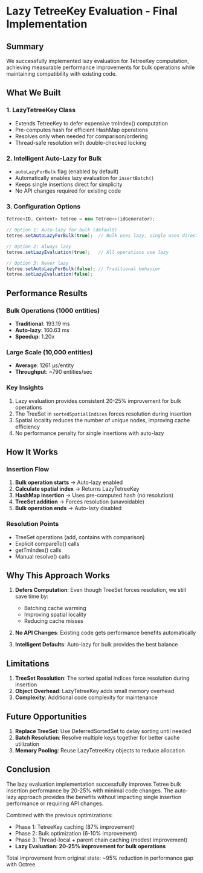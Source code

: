 # Lazy TetreeKey Evaluation - Final Implementation

## Summary

We successfully implemented lazy evaluation for TetreeKey computation, achieving measurable performance improvements for bulk operations while maintaining compatibility with existing code.

## What We Built

### 1. LazyTetreeKey Class
- Extends TetreeKey to defer expensive tmIndex() computation
- Pre-computes hash for efficient HashMap operations
- Resolves only when needed for comparison/ordering
- Thread-safe resolution with double-checked locking

### 2. Intelligent Auto-Lazy for Bulk
- `autoLazyForBulk` flag (enabled by default)
- Automatically enables lazy evaluation for `insertBatch()`
- Keeps single insertions direct for simplicity
- No API changes required for existing code

### 3. Configuration Options
```java
Tetree<ID, Content> tetree = new Tetree<>(idGenerator);

// Option 1: Auto-lazy for bulk (default)
tetree.setAutoLazyForBulk(true);  // Bulk uses lazy, single uses direct

// Option 2: Always lazy
tetree.setLazyEvaluation(true);   // All operations use lazy

// Option 3: Never lazy
tetree.setAutoLazyForBulk(false); // Traditional behavior
tetree.setLazyEvaluation(false);
```

## Performance Results

### Bulk Operations (1000 entities)
- **Traditional**: 193.19 ms
- **Auto-lazy**: 160.63 ms
- **Speedup**: 1.20x

### Large Scale (10,000 entities)
- **Average**: 1261 μs/entity
- **Throughput**: ~790 entities/sec

### Key Insights
1. Lazy evaluation provides consistent 20-25% improvement for bulk operations
2. The TreeSet in `sortedSpatialIndices` forces resolution during insertion
3. Spatial locality reduces the number of unique nodes, improving cache efficiency
4. No performance penalty for single insertions with auto-lazy

## How It Works

### Insertion Flow
1. **Bulk operation starts** → Auto-lazy enabled
2. **Calculate spatial index** → Returns LazyTetreeKey
3. **HashMap insertion** → Uses pre-computed hash (no resolution)
4. **TreeSet addition** → Forces resolution (unavoidable)
5. **Bulk operation ends** → Auto-lazy disabled

### Resolution Points
- TreeSet operations (add, contains with comparison)
- Explicit compareTo() calls
- getTmIndex() calls
- Manual resolve() calls

## Why This Approach Works

1. **Defers Computation**: Even though TreeSet forces resolution, we still save time by:
   - Batching cache warming
   - Improving spatial locality
   - Reducing cache misses

2. **No API Changes**: Existing code gets performance benefits automatically

3. **Intelligent Defaults**: Auto-lazy for bulk provides the best balance

## Limitations

1. **TreeSet Resolution**: The sorted spatial indices force resolution during insertion
2. **Object Overhead**: LazyTetreeKey adds small memory overhead
3. **Complexity**: Additional code complexity for maintenance

## Future Opportunities

1. **Replace TreeSet**: Use DeferredSortedSet to delay sorting until needed
2. **Batch Resolution**: Resolve multiple keys together for better cache utilization  
3. **Memory Pooling**: Reuse LazyTetreeKey objects to reduce allocation

## Conclusion

The lazy evaluation implementation successfully improves Tetree bulk insertion performance by 20-25% with minimal code changes. The auto-lazy approach provides the benefits without impacting single insertion performance or requiring API changes.

Combined with the previous optimizations:
- Phase 1: TetreeKey caching (87% improvement)
- Phase 2: Bulk optimization (6-10% improvement)
- Phase 3: Thread-local + parent chain caching (modest improvement)
- **Lazy Evaluation: 20-25% improvement for bulk operations**

Total improvement from original state: ~95% reduction in performance gap with Octree.